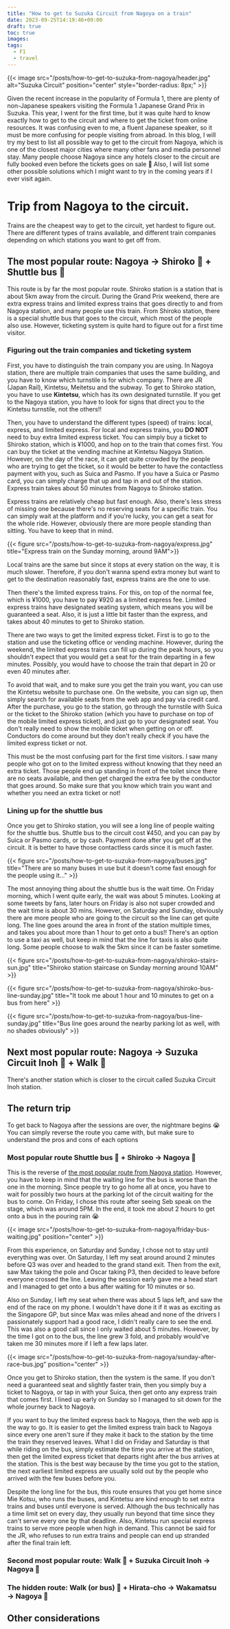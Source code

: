 ```yaml
---
title: "How to get to Suzuka Circuit from Nagoya on a train"
date: 2023-09-25T14:19:46+09:00
draft: true
toc: true
images:
tags:
  - F1
  - travel
---
```


{{< image src="/posts/how-to-get-to-suzuka-from-nagoya/header.jpg" alt="Suzuka Circuit" position="center" style="border-radius: 8px;" >}}

Given the recent increase in the popularity of Formula 1, there are plenty of non-Japanese speakers visiting the Formula 1 Japanese Grand Prix in Suzuka. This year, I went for the first time, but it was quite hard to know exactly how to get to the circuit and where to get the ticket from online resources. It was confusing even to me, a fluent Japanese speaker, so it must be more confusing for people visiting from abroad. In this blog, I will try my best to list all possible way to get to the circuit from Nagoya, which is one of the closest major cities where many other fans and media personnel stay. Many people choose Nagoya since any hotels closer to the circuit are fully booked even before the tickets goes on sale 🤯 Also, I will list some other possible solutions which I might want to try in the coming years if I ever visit again.

# Trip from Nagoya to the circuit.

Trains are the cheapest way to get to the circuit, yet hardest to figure out. There are different types of trains available, and different train companies depending on which stations you want to get off from.

## The most popular route: Nagoya → Shiroko 🚃 + Shuttle bus 🚌

This route is by far the most popular route. Shiroko station is a station that is about 5km away from the circuit. During the Grand Prix weekend, there are extra express trains and limited express trains that goes directly to and from Nagoya station, and many people use this train. From Shiroko station, there is a special shuttle bus that goes to the circuit, which most of the people also use. However, ticketing system is quite hard to figure out for a first time visitor.

### Figuring out the train companies and ticketing system

First, you have to distinguish the train company you are using. In Nagoya station, there are multiple train companies that uses the same building, and you have to know which turnstile is for which company. There are JR (Japan Rail), Kintetsu, Meitetsu and the subway. To get to Shiroko station, you have to use **Kintetsu**, which has its own designated turnstile. If you get to the Nagoya station, you have to look for signs that direct you to the Kintetsu turnstile, not the others!!

Then, you have to understand the different types (speed) of trains: local, express, and limited express. For local and express trains, you **DO NOT** need to buy extra limited express ticket. You can simply buy a ticket to Shiroko station, which is ¥1000, and hop on to the train that comes first. You can buy the ticket at the vending machine at Kintetsu Nagoya Station. However, on the day of the race, it can get quite crowded by the people who are trying to get the ticket, so it would be better to have the contactless payment with you, such as Suica and Pasmo. If you have a Suica or Pasmo card, you can simply charge that up and tap in and out of the station. Express train takes about 50 minutes from Nagoya to Shiroko station.

Express trains are relatively cheap but fast enough. Also, there's less stress of missing one because there's no reserving seats for a specific train. You can simply wait at the platform and if you're lucky, you can get a seat for the whole ride. However, obviously there are more people standing than sitting. You have to keep that in mind.

{{< figure src="/posts/how-to-get-to-suzuka-from-nagoya/express.jpg" title="Express train on the Sunday morning, around 9AM">}}

Local trains are the same but since it stops at every station on the way, it is much slower. Therefore, if you don't wanna spend extra money but want to get to the destination reasonably fast, express trains are the one to use.

Then there's the limited express trains. For this, on top of the normal fee, which is ¥1000, you have to pay ¥920 as a limited express fee. Limited express trains have designated seating system, which means you will be guaranteed a seat. Also, it is just a little bit faster than the express, and takes about 40 minutes to get to Shiroko station.

There are two ways to get the limited express ticket. First is to go to the station and use the ticketing office or vending machine. However, during the weekend, the limited express trains can fill up during the peak hours, so you shouldn't expect that you would get a seat for the train departing in a few minutes. Possibly, you would have to choose the train that depart in 20 or even 40 minutes after.

To avoid that wait, and to make sure you get the train you want, you can use the Kintetsu website to purchase one. On the website, you can sign up, then simply search for available seats from the web app and pay via credit card. After the purchase, you go to the station, go through the turnstile with Suica or the ticket to the Shiroko station (which you have to purchase on top of the mobile limited express ticket), and just go to your designated seat. You don't really need to show the mobile ticket when getting on or off. Conductors do come around but they don't really check if you have the limited express ticket or not.

This must be the most confusing part for the first time visitors. I saw many people who got on to the limited express without knowing that they need an extra ticket. Those people end up standing in front of the toilet since there are no seats available, and then get charged the extra fee by the conductor that goes around. So make sure that you know which train you want and whether you need an extra ticket or not!

### Lining up for the shuttle bus

Once you get to Shiroko station, you will see a long line of people waiting for the shuttle bus. Shuttle bus to the circuit cost ¥450, and you can pay by Suica or Pasmo cards, or by cash. Payment done after you get off at the circuit. It is better to have those contactless cards since it is much faster.

{{< figure src="/posts/how-to-get-to-suzuka-from-nagoya/buses.jpg" title="There are so many buses in use but it doesn't come fast enough for the people using it..." >}}

The most annoying thing about the shuttle bus is the wait time. On Friday morning, which I went quite early, the wait was about 5 minutes. Looking at some tweets by fans, later hours on Friday is also not super crowded and the wait time is about 30 mins. However, on Saturday and Sunday, obviously there are more people who are going to the circuit so the line can get quite long. The line goes around the area in front of the station multiple times, and takes you about more than 1 hour to get onto a bus!! There's an option to use a taxi as well, but keep in mind that the line for taxis is also quite long. Some people choose to walk the 5km since it can be faster sometime.

{{< figure src="/posts/how-to-get-to-suzuka-from-nagoya/shiroko-stairs-sun.jpg" title="Shiroko station staircase on Sunday morning around 10AM" >}}

{{< figure src="/posts/how-to-get-to-suzuka-from-nagoya/shiroko-bus-line-sunday.jpg" title="It took me about 1 hour and 10 minutes to get on a bus from here" >}}

{{< figure src="/posts/how-to-get-to-suzuka-from-nagoya/bus-line-sunday.jpg" title="Bus line goes around the nearby parking lot as well, with no shades obviously" >}}

## Next most popular route: Nagoya → Suzuka Circuit Inoh 🚃 + Walk 🚶

There's another station which is closer to the circuit called Suzuka Circuit Inoh station.

## The return trip

To get back to Nagoya after the sessions are over, the nightmare begins 😭 You can simply reverse the route you came with, but make sure to understand the pros and cons of each options

### Most popular route Shuttle bus 🚌 + Shiroko → Nagoya 🚃

This is the reverse of [the most popular route from Nagoya station](#the-most-popular-route-nagoya--shiroko---shuttle-bus-). However, you have to keep in mind that the waiting line for the bus is worse than the one in the morning. Since people try to go home all at once, you have to wait for possibly two hours at the parking lot of the circuit waiting for the bus to come. On Friday, I chose this route after seeing Seb speak on the stage, which was around 5PM. In the end, it took me about 2 hours to get onto a bus in the pouring rain 😭

{{< image src="/posts/how-to-get-to-suzuka-from-nagoya/friday-bus-waiting.jpg" position="center" >}}

From this experience, on Saturday and Sunday, I chose not to stay until everything was over. On Saturday, I left my seat around around 2 minutes before Q3 was over and headed to the grand stand exit. Then from the exit, saw Max taking the pole and Oscar taking P3, then decided to leave before everyone crossed the line. Leaving the session early gave me a head start and I managed to get onto a bus after waiting for 10 minutes or so.

Also on Sunday, I left my seat when there was about 5 laps left, and saw the end of the race on my phone. I wouldn't have done it if it was as exciting as the Singapore GP, but since Max was miles ahead and none of the drivers I passionately support had a good race, I didn't really care to see the end. This was also a good call since I only waited about 5 minutes. However, by the time I got on to the bus, the line grew 3 fold, and probably would've taken me 30 minutes more if I left a few laps later.

{{< image src="/posts/how-to-get-to-suzuka-from-nagoya/sunday-after-race-bus.jpg" position="center" >}}

Once you get to Shiroko station, then the system is the same. If you don't need a guaranteed seat and slightly faster train, then you simply buy a ticket to Nagoya, or tap in with your Suica, then get onto any express train that comes first. I lined up early on Sunday so I managed to sit down for the whole journey back to Nagoya.

If you want to buy the limited express back to Nagoya, then the web app is the way to go. It is easier to get the limited express train back to Nagoya since every one aren't sure if they make it back to the station by the time the train they reserved leaves. What I did on Friday and Saturday is that while riding on the bus, simply estimate the time you arrive at the station, then get the limited express ticket that departs right after the bus arrives at the station. This is the best way because by the time you got to the station, the next earliest limited express are usually sold out by the people who arrived with the few buses before you.

Despite the long line for the bus, this route ensures that you get home since Mie Kotsu, who runs the buses, and Kintetsu are kind enough to set extra trains and buses until everyone is served. Although the bus technically has a time limit set on every day, they usually run beyond that time since they can't serve every one by that deadline. Also, Kintetsu run special express trains to serve more people when high in demand. This cannot be said for the JR, who refuses to run extra trains and people can end up stranded after the final train left.

### Second most popular route: Walk 🚶 + Suzuka Circuit Inoh → Nagoya 🚃

### The hidden route: Walk (or bus) 🚶 + Hirata-cho → Wakamatsu → Nagoya 🚃

###

## Other considerations
